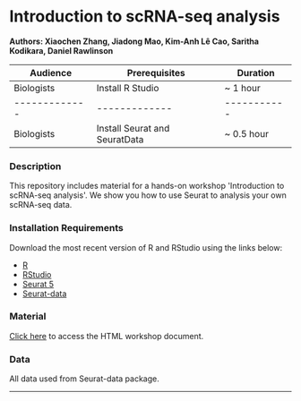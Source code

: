 # Introduction to scRNA-seq analysis
**Authors: Xiaochen Zhang, Jiadong Mao, Kim-Anh L&#234; Cao, Saritha Kodikara, Daniel Rawlinson**

| Audience      | Prerequisites | Duration    |
| ------------- | ------------- | ----------- |
| Biologists    |Install R Studio|~ 1 hour    |
| ------------- | ------------- | ----------- |
| Biologists    |Install Seurat and SeuratData|~ 0.5 hour    |


### Description

This repository includes material for a hands-on workshop 'Introduction to scRNA-seq analysis'. We show you how to use Seurat to analysis your own scRNA-seq data.

### Installation Requirements

Download the most recent version of R and RStudio using the links below:
- [R](https://cran.r-project.org/)
- [RStudio](https://posit.co/download/rstudio-desktop/#download)
- [Seurat 5](https://satijalab.org/seurat/articles/install_v5.html)
- [Seurat-data](https://github.com/satijalab/seurat-data)

### Material

[Click here](https://melbintgen.github.io) to access the HTML workshop document.

### Data
All data used from Seurat-data package.

-----

